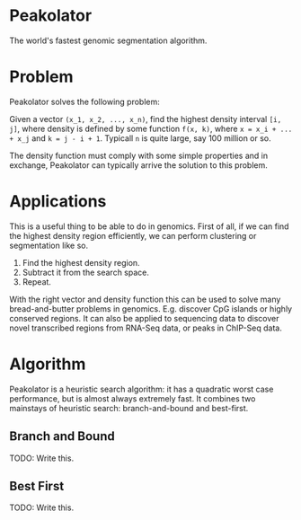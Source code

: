 
# Peakolator

The world's fastest genomic segmentation algorithm.


# Problem

Peakolator solves the following problem:

Given a vector `(x_1, x_2, ..., x_n)`, find the highest density interval `[i,
j]`, where density is defined by some function `f(x, k)`, where `x = x_i + ... +
x_j` and `k = j - i + 1`. Typicall `n` is quite large, say 100 million or so.

The density function must comply with some simple properties and in exchange,
Peakolator can typically arrive the solution to this problem.


# Applications

This is a useful thing to be able to do in genomics. First of all, if we can
find the highest density region efficiently, we can perform clustering or
segmentation like so.

1. Find the highest density region.
2. Subtract it from the search space.
3. Repeat.

With the right vector and density function this can be used to solve many
bread-and-butter problems in genomics. E.g. discover CpG islands or highly
conserved regions. It can also be applied to sequencing data to discover novel
transcribed regions from RNA-Seq data, or peaks in ChIP-Seq data.


# Algorithm

Peakolator is a heuristic search algorithm: it has a quadratic worst case
performance, but is almost always extremely fast. It combines two mainstays of
heuristic search: branch-and-bound and best-first.

## Branch and Bound

TODO: Write this.

## Best First

TODO: Write this.



